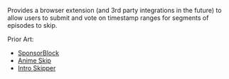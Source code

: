 Provides a browser extension (and 3rd party integrations in the future) to allow users to submit and vote on timestamp ranges for segments of episodes to skip.

Prior Art:
- [SponsorBlock](https://sponsor.ajay.app/)
- [Anime Skip](https://github.com/anime-skip)
- [Intro Skipper](https://github.com/ConfusedPolarBear/intro-skipper)
